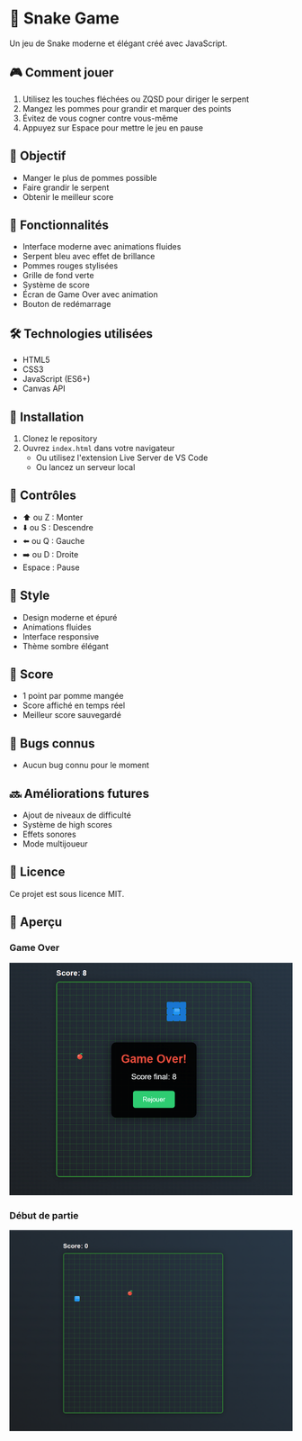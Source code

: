 # 🐍 Snake Game

Un jeu de Snake moderne et élégant créé avec JavaScript.

## 🎮 Comment jouer

1. Utilisez les touches fléchées ou ZQSD pour diriger le serpent
2. Mangez les pommes pour grandir et marquer des points
3. Évitez de vous cogner contre vous-même
4. Appuyez sur Espace pour mettre le jeu en pause

## 🎯 Objectif

- Manger le plus de pommes possible
- Faire grandir le serpent
- Obtenir le meilleur score

## 🎨 Fonctionnalités

- Interface moderne avec animations fluides
- Serpent bleu avec effet de brillance
- Pommes rouges stylisées
- Grille de fond verte
- Système de score
- Écran de Game Over avec animation
- Bouton de redémarrage

## 🛠️ Technologies utilisées

- HTML5
- CSS3
- JavaScript (ES6+)
- Canvas API

## 🚀 Installation

1. Clonez le repository
2. Ouvrez `index.html` dans votre navigateur
   - Ou utilisez l'extension Live Server de VS Code
   - Ou lancez un serveur local

## 🎯 Contrôles

- ⬆️ ou Z : Monter
- ⬇️ ou S : Descendre
- ⬅️ ou Q : Gauche
- ➡️ ou D : Droite
- Espace : Pause

## 🎨 Style

- Design moderne et épuré
- Animations fluides
- Interface responsive
- Thème sombre élégant

## 🎯 Score

- 1 point par pomme mangée
- Score affiché en temps réel
- Meilleur score sauvegardé

## 🐛 Bugs connus

- Aucun bug connu pour le moment

## 🔜 Améliorations futures

- Ajout de niveaux de difficulté
- Système de high scores
- Effets sonores
- Mode multijoueur

## 📝 Licence

Ce projet est sous licence MIT.


## 📸 Aperçu

### Game Over
![Game Over](./img/Snake%20GameOver.png)

### Début de partie
![Début de partie](./img/Snake%20jeu.png) 